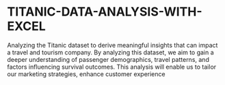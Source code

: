 # TITANIC-DATA-ANALYSIS-WITH-EXCEL
Analyzing the Titanic dataset to derive meaningful insights that can impact a travel and tourism company. By analyzing this dataset, we aim to gain a deeper understanding of passenger demographics, travel patterns, and factors influencing survival outcomes. This analysis will enable us to tailor our marketing strategies, enhance customer experience
